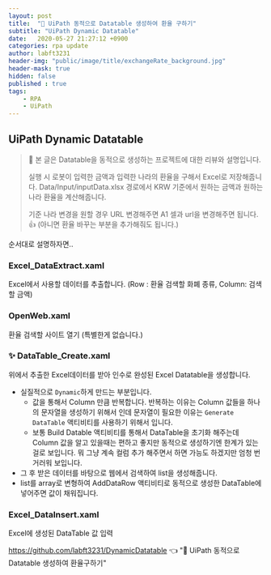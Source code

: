 ```yaml
---
layout: post
title:  "🔮 UiPath 동적으로 Datatable 생성하여 환율 구하기"
subtitle: "UiPath Dynamic Datatable" 
date:   2020-05-27 21:27:12 +0900
categories: rpa update
author: labft3231
header-img: "public/image/title/exchangeRate_background.jpg"
header-mask: true
hidden: false
published : true
tags:
    - RPA
    - UiPath
---
```



## UiPath Dynamic Datatable 



> 🔮 본 글은 Datatable을 동적으로 생성하는 프로젝트에 대한 리뷰와 설명입니다.
>
> 실행 시 로봇이 입력한 금액과 입력한 나라의 환율을 구해서 Excel로 저장해줍니다.
> Data/Input/inputData.xlsx 경로에서 KRW 기준에서 원하는 금액과 원하는 나라 환율을 계산해줍니다.
>
> 기준 나라 변경을 원할 경우 URL 변경해주면 A1 셀과 url을 변경해주면 됩니다. 👍
> (아니면 환율 바꾸는 부분을 추가해줘도 됩니다.)



순서대로 설명하자면..



### Excel_DataExtract.xaml

Excel에서 사용할 데이터를 추출합니다. (Row : 환율 검색할 화폐 종류, Column: 검색할 금액)



### OpenWeb.xaml 

환율 검색할 사이트 열기 (특별한게 없습니다.)



### ✨ DataTable_Create.xaml 

위에서 추출한 Excel데이터를 받아 인수로 완성된 Excel Datatable을 생성합니다.

- 실질적으로 `Dynamic`하게 만드는 부분입니다.
  - 값을 통해서 Column 만큼 반복합니다.  반복하는 이유는 Column 값들을 하나의 문자열을 생성하기 위해서 인데 문자열이 필요한 이유는 `Generate DataTable` 액티비티를 사용하기 위해서 입니다.
  - 보통 Build Datable 액티비티를 통해서  DataTable을 초기화 해주는데 Column 값을 알고 있을때는 편하고 좋지만 동적으로 생성하기엔 한계가 있는걸로 보입니다. 뭐 그냥 계속 컬럼 추가 해주면서 하면 가능도 하겠지만 엄청 번거러워 보입니다.
- 그 후 받은 데이터를 바탕으로 웹에서 검색하여 list을 생성해줍니다.
- list를 array로 변형하여 AddDataRow 액티비티로 동적으로 생성한 DataTable에 넣어주면 값이 채워집니다.



### Excel_DataInsert.xaml

Excel에 생성된 DataTable 값 입력



<https://github.com/labft3231/DynamicDatatable> 👈 "🔮 UiPath 동적으로 Datatable 생성하여 환율구하기"